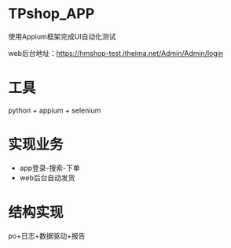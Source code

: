 # TPshop_APP
使用Appium框架完成UI自动化测试

web后台地址：https://hmshop-test.itheima.net/Admin/Admin/login


# 工具
python + appium + selenium


# 实现业务
- app登录-搜索-下单
- web后台自动发货


# 结构实现
po+日志+数据驱动+报告

